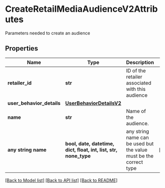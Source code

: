 # CreateRetailMediaAudienceV2Attributes

Parameters needed to create an audience

## Properties
Name | Type | Description | Notes
------------ | ------------- | ------------- | -------------
**retailer_id** | **str** | ID of the retailer associated with this audience | 
**user_behavior_details** | [**UserBehaviorDetailsV2**](UserBehaviorDetailsV2.md) |  | 
**name** | **str** | Name of the audience. | 
**any string name** | **bool, date, datetime, dict, float, int, list, str, none_type** | any string name can be used but the value must be the correct type | [optional]

[[Back to Model list]](../README.md#documentation-for-models) [[Back to API list]](../README.md#documentation-for-api-endpoints) [[Back to README]](../README.md)


